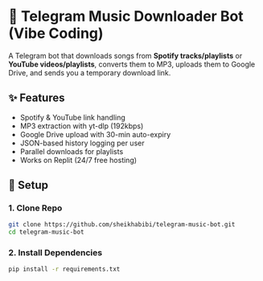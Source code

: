 # 🎵 Telegram Music Downloader Bot (Vibe Coding)

A Telegram bot that downloads songs from **Spotify tracks/playlists** or **YouTube videos/playlists**, converts them to MP3, uploads them to Google Drive, and sends you a temporary download link.

## ✨ Features
- Spotify & YouTube link handling
- MP3 extraction with yt-dlp (192kbps)
- Google Drive upload with 30-min auto-expiry
- JSON-based history logging per user
- Parallel downloads for playlists
- Works on Replit (24/7 free hosting)

## 🚀 Setup

### 1. Clone Repo
```bash
git clone https://github.com/sheikhabibi/telegram-music-bot.git
cd telegram-music-bot
```

### 2. Install Dependencies
```bash
pip install -r requirements.txt
```